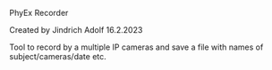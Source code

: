 PhyEx Recorder

Created by Jindrich Adolf 16.2.2023

Tool to record by a multiple IP cameras and save a file with names of subject/cameras/date etc.
